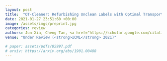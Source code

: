 ```yaml
---
layout: post
title:  "OT-Cleaner: Refurbishing Unclean Labels with Optimal Transport"
date: 2021-01-27 23:51:60 +00:00
image: /assets/imgs/preprint.jpg
categories: review
authors: Jun Xia, Cheng Tan, <a href="https://scholar.google.com/citations?user=W8_JzNcAAAAJ"><strong><u>Jianzhu Guo</u></strong></a>, Lirong Wu, Yongjie Xu, <a href="https://scholar.google.com/citations?user=Y-nyLGIAAAAJ">Stan Z. Li</a>
venue: "Under Review (<strong>ICML</strong> 2021)"

# paper: assets/pdfs/05997.pdf
# arxiv: https://arxiv.org/abs/1901.00488
---
```

